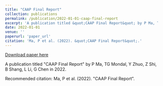 ```yaml
---
title: "CAAP Final Report"
collection: publications
permalink: /publication/2022-01-01-caap-final-report
excerpt: 'A publication titled &quot;CAAP Final Report&quot; by P Ma, TG Mondal, Y Zhuo, Z Shi, B Shang, L Li, G Chen in 2022.'
date: 2022-01-01
venue: ''
paperurl: 'paper_url'
citation: 'Ma, P et al. (2022). &quot;CAAP Final Report&quot;.'
---
```


<a href='paper_url'>Download paper here</a>

A publication titled &quot;CAAP Final Report&quot; by P Ma, TG Mondal, Y Zhuo, Z Shi, B Shang, L Li, G Chen in 2022.

Recommended citation: Ma, P et al. (2022). "CAAP Final Report".